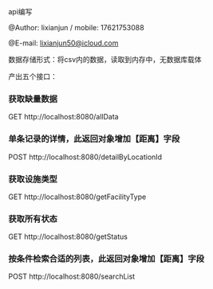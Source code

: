 api编写

@Author:  lixianjun  /  mobile: 17621753088

@E-mail:  lixianjun50@icloud.com

数据存储形式：将csv内的数据，读取到内存中，无数据库载体

产出五个接口：

### 获取缺量数据
GET http://localhost:8080/allData

### 单条记录的详情，此返回对象增加【距离】字段
POST http://localhost:8080/detailByLocationId

### 获取设施类型
GET http://localhost:8080/getFacilityType

### 获取所有状态
GET http://localhost:8080/getStatus

### 按条件检索合适的列表，此返回对象增加【距离】字段
POST http://localhost:8080/searchList